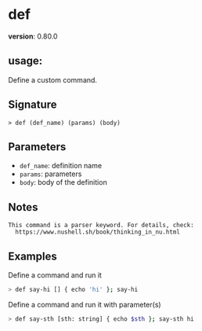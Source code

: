 # def

**version**: 0.80.0

## **usage**:

Define a custom command.

## Signature

`> def (def_name) (params) (body)`

## Parameters

- `def_name`: definition name
- `params`: parameters
- `body`: body of the definition

## Notes

```text
This command is a parser keyword. For details, check:
  https://www.nushell.sh/book/thinking_in_nu.html
```

## Examples

Define a command and run it

```bash
> def say-hi [] { echo 'hi' }; say-hi
```

Define a command and run it with parameter(s)

```bash
> def say-sth [sth: string] { echo $sth }; say-sth hi
```
